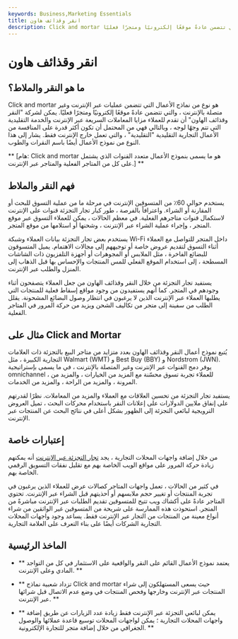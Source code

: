 ```yaml
---
keywords: Business,Marketing Essentials
title: انقر وقذائف هاون
description: Click and mortar هو نوع من نماذج الأعمال التي تتضمن عمليات عبر الإنترنت وغير متصلة بالإنترنت ، والتي تتضمن عادةً موقعًا إلكترونيًا ومتجرًا فعليًا.
---
```


# انقر وقذائف هاون
## ما هو النقر والملاط؟

Click and mortar هو نوع من نماذج الأعمال التي تتضمن عمليات عبر الإنترنت وغير متصلة بالإنترنت ، والتي تتضمن عادةً موقعًا إلكترونيًا ومتجرًا فعليًا. يمكن لشركة "النقر وقذائف الهاون" أن تقدم للعملاء مزايا المعاملات السريعة عبر الإنترنت والخدمة التقليدية التي تتم وجهًا لوجه ، وبالتالي فهي من المحتمل أن تكون أكثر قدرة على المنافسة من الأعمال التجارية التقليدية "التقليدية" ، والتي تعمل خارج الإنترنت فقط. يشار إلى هذا النوع من نموذج الأعمال أيضًا باسم النقرات والطوب.

** [هام: Click and mortar هو ما يسمى بنموذج الأعمال متعدد القنوات الذي يشتمل على كل من المتاجر الفعلية والمتاجر عبر الإنترنت.] **

## فهم النقر والملاط

يستخدم حوالي 60٪ من المتسوقين الإنترنت في مرحلة ما من عملية التسوق للبحث أو المقارنة أو الشراء. واعترافاً بالفرصة ، طور كبار تجار التجزئة قنوات على الإنترنت لاستكمال قنوات متاجرهم الفعلية. في معظم الحالات ، يمكن للعملاء التسوق عبر موقع المتجر ، وإجراء عملية الشراء عبر الإنترنت ، وشحنها أو استلامها من موقع المتجر.

يستخدم بعض تجار التجزئة بيانات العملاء وشبكة Wi-Fi داخل المتجر للتواصل مع العملاء أثناء التسوق لتقديم عروض خاصة أو توجيههم إلى مجالات الاهتمام. يميل المتسوقون للبضائع الفاخرة ، مثل الملابس أو المجوهرات أو أجهزة التلفزيون ذات الشاشات المسطحة ، إلى استخدام الموقع الفعلي للمس المنتجات والإحساس بها قبل الذهاب إلى المنزل والطلب عبر الإنترنت.

يستفيد تجار التجزئة من خلال النقر وقذائف الهاون من جعل العملاء يتصفحون أثناء وجودهم في المتجر. كما أنهم يستفيدون من وجود مواقع إسقاط فعلية للمنتجات التي يطلبها العملاء عبر الإنترنت الذين لا يرغبون في انتظار وصول البضائع المشحونة. يقلل الطلب من سفينة إلى متجر من تكاليف الشحن ويزيد من حركة المرور في المتاجر الفعلية.

## مثال على Click and Mortar

يُتبع نموذج أعمال النقر وقذائف الهاون بعدد متزايد من متاجر البيع بالتجزئة ذات العلامات التجارية الكبيرة ، مثل Walmart (WMT) و Best Buy (BBY) و Nordstrom (JWN). يوفر دمج القنوات عبر الإنترنت وغير المتصلة بالإنترنت ، في ما يسمى بإستراتيجية omnichannel ، للعملاء تجربة تسوق محسّنة مع المزيد من الخيارات ، والمزيد من المرونة ، والمزيد من الراحة ، والمزيد من الخدمات.

يستفيد تجار التجزئة من تحسين العلاقات مع العملاء والمزيد من المعاملات. نظرًا لقدرتهم على إنفاق ملايين الدولارات على إعلانات النقر باستخدام محركات البحث ، تميل العروض الترويجية لبائعي التجزئة إلى الظهور بشكل أعلى في نتائج البحث عن المنتجات عبر الإنترنت.

## إعتبارات خاصة

من خلال إضافة واجهات المحلات التجارية ، يجد [تجار التجزئة عبر الإنترنت](/electronic-retailing-e-tailing) أنه يمكنهم زيادة حركة المرور على مواقع الويب الخاصة بهم مع تقليل نفقات التسويق الرقمي الخاصة بهم.

في كثير من الحالات ، تعمل واجهات المتاجر كصالات عرض للعملاء الذين يرغبون في تجربة المنتجات أو تغيير حجم ملابسهم أو أحذيتهم قبل الشراء عبر الإنترنت. تحتوي المتاجر عادةً على أكشاك ويب تتيح للمتسوقين تقديم الطلبات عبر الإنترنت مباشرةً من المتجر. استحوذت هذه الممارسة على شريحة من المتسوقين غير الواثقين من شراء أنواع معينة من المنتجات من التجار عبر الإنترنت فقط. يساعد وجود واجهات المحلات التجارية الشركات أيضًا على بناء التعرف على العلامة التجارية.

## الماخذ الرئيسية

- ** يعتمد نموذج الأعمال القائم على النقر والواقعية على الاستثمار في كل من التواجد المادي وعلى الإنترنت. **

- ** تزداد شعبية نماذج Click and mortar حيث يسعى المستهلكون إلى شراء المنتجات عبر الإنترنت وخارجها وفحص المنتجات في وضع عدم الاتصال قبل شرائها عبر الإنترنت. **

- ** يمكن لبائعي التجزئة عبر الإنترنت فقط زيادة عدد الزيارات عن طريق إضافة واجهات المحلات التجارية ؛ يمكن لواجهات المحلات توسيع قاعدة عملائها والوصول الجغرافي من خلال إضافة متجر للتجارة الإلكترونية. **

